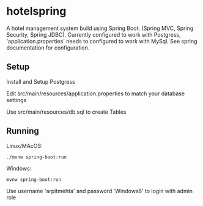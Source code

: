 # hotelspring

A hotel management system build using Spring Boot. (Spring MVC, Spring Security, Spring JDBC).
Currently configured to work with Postgress, 'application.properties' needs to configured to work with MySql. See spring documentation for configuration.  

## Setup
Install and Setup Postgress

Edit src/main/resources/application.properties to match your database settings  

Use src/main/resources/db.sql to create Tables



## Running
Linux/MAcOS:
```
./mvnw spring-boot:run
```

Windows:
```
mvnw spring-boot:run
```



Use username 'arpitmehta' and password 'Windows8' to login with admin role
